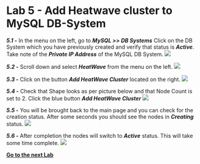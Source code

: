 # Lab 5 - Add Heatwave cluster to MySQL DB-System

_**5.1 -**_ In the menu on the left, go to _**MySQL >> DB Systems**_
Click on the DB System which you have previously created and verify that status is _**Active**_.
Take note of the _**Private IP Address**_ of the MySQL DB System.
![](./images/HW29_ci.png)

_**5.2 -**_ Scroll down and select _**HeatWave**_ from the menu on the left.
![](./images/HW30_ci.png)

_**5.3 -**_ Click on the button _**Add HeatWave Cluster**_ located on the right.
![](./images/HW31_ci.png)

_**5.4 -**_ Check that Shape looks as per picture below and that Node Count is set to 2.
Click the blue button _**Add HeatWave Cluster**_
![](./images/HW32_ci.png)

_**5.5 -**_ You will be brought back to the main page and you can check for the creation status. After some seconds you should see the nodes in _**Creating**_ status.
![](./images/HW33_ci.png)

_**5.6 -**_ After completion the nodes will switch to _**Active**_ status. This will take some time complete. 
![](./images/HW34_ci.png)

**[Go to the next Lab](Lab6.md)**
